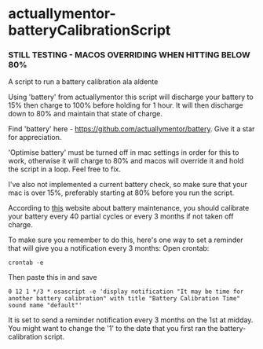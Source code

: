 # actuallymentor-batteryCalibrationScript
### STILL TESTING - MACOS OVERRIDING WHEN HITTING BELOW 80%

A script to run a battery calibration ala aldente

Using 'battery' from actuallymentor this script will discharge your battery to 15% then charge to 100% before holding for 1 hour. It will then discharge down to 80% and maintain that state of charge. 

Find 'battery' here - https://github.com/actuallymentor/battery. Give it a star for appreciation.

'Optimise battery' must be turned off in mac settings in order for this to work, otherwise it will charge to 80% and macos will override it and hold the script in a loop. Feel free to fix.

I've also not implemented a current battery check, so make sure that your mac is over 15%, preferably starting at 80% before you run the script. 

According to [this](https://batteryuniversity.com/article/bu-603-how-to-calibrate-a-smart-battery) website about battery maintenance, you should calibrate your battery every 40 partial cycles or every 3 months if not taken off charge.

To make sure you remember to do this, here's one way to set a reminder that will give you a notification every 3 months:
Open crontab:
```
crontab -e
```
Then paste this in and save
```
0 12 1 */3 * osascript -e 'display notification "It may be time for another battery calibration" with title "Battery Calibration Time" sound name "default"'
```
It is set to send a reminder notification every 3 months on the 1st at midday. You might want to change the '1' to the date that you first ran the battery-calibration script. 
